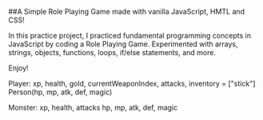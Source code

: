 ##A Simple Role Playing Game made with vanilla JavaScript, HMTL and CSS!

In this practice project, I practiced fundamental programming concepts in JavaScript by coding a Role Playing Game. Experimented with arrays, strings, objects, functions, loops, if/else statements, and more.

Enjoy!


Player: xp, health, gold, currentWeaponIndex, attacks, inventory = ["stick"]
Person(hp, mp, atk, def, magic)

Monster: xp, health, attacks
hp, mp, atk, def, magic